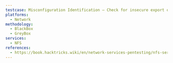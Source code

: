 ```yaml
---
testcase: Misconfiguration Identification – Check for insecure export options such as rw, no_root_squash, insecure, no_subtree_check, and no_all_squash that can lead to unauthorized write or privilege escalation
platforms: 
  - Network
methodology: 
  - BlackBox
  - GreyBox
services:
  - NFS
references:
  - https://book.hacktricks.wiki/en/network-services-pentesting/nfs-service-pentesting.html
---
```

